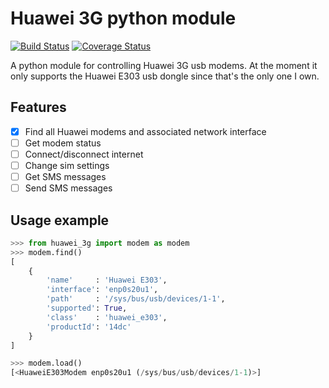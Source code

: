 # Huawei 3G python module
[![Build Status](https://travis-ci.org/MartijnBraam/huawei-3g.svg)](https://travis-ci.org/MartijnBraam/huawei-3g)
[![Coverage Status](https://coveralls.io/repos/MartijnBraam/huawei-3g/badge.svg?branch=master&service=github)](https://coveralls.io/github/MartijnBraam/huawei-3g?branch=master)

A python module for controlling Huawei 3G usb modems. At the moment it only supports the Huawei E303 usb dongle since that's
the only one I own.

## Features

- [x] Find all Huawei modems and associated network interface
- [ ] Get modem status
- [ ] Connect/disconnect internet
- [ ] Change sim settings
- [ ] Get SMS messages
- [ ] Send SMS messages

## Usage example

```python
>>> from huawei_3g import modem as modem
>>> modem.find()
[
    {
        'name'     : 'Huawei E303',
        'interface': 'enp0s20u1',
        'path'     : '/sys/bus/usb/devices/1-1',
        'supported': True,
        'class'    : 'huawei_e303',
        'productId': '14dc'
    }
]

>>> modem.load()
[<HuaweiE303Modem enp0s20u1 (/sys/bus/usb/devices/1-1)>]
```